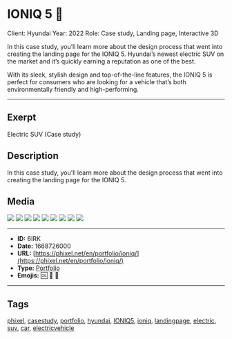 # IONIQ 5 🚙
Client: Hyundai
Year: 2022
Role: Case study, Landing page, Interactive 3D

In this case study, you’ll learn more about the design process that went into creating the landing page for the IONIQ 5. Hyundai’s newest electric SUV on the market and it’s quickly earning a reputation as one of the best.

With its sleek, stylish design and top-of-the-line features, the IONIQ 5 is perfect for consumers who are looking for a vehicle that’s both environmentally friendly and high-performing.


------------
## Exerpt
Electric SUV (Case study)
## Description
In this case study, you&#039;ll learn more about the design process that went into creating the landing page for the IONIQ 5.
## Media
<img src="media/hyundai-ioniq-5-blender-visualstudio.jpg">
<img src="media/hyundai-ioniq-5-cover.jpg">
<img src="media/hyundai-ioniq-5-mobile-2.jpg">
<img src="media/hyundai-ioniq-5-mobile.jpg">
<img src="media/hyundai-ioniq-5-tablet-2.jpg">
<img src="media/hyundai-ioniq-5-tablet.jpg">
<img src="media/hyundai-ioniq-5-video-mobile.jpg">
<img src="media/hyundai-ioniq-5-video.jpg">
<img src="media/hyundai-ioniq-5-desktop-mobile-1.mp4">

------------
- **ID:** 6IRK
- **Date:** 1668726000
- **URL:** [https://phixel.net/en/portfolio/ioniq/](https://phixel.net/en/portfolio/ioniq/)
- **Type:** [Portfolio](#portfolio)
- **Emojis:** 🆒 🚙 🔋

------------
## Tags
[phixel](#phixel), [casestudy](#casestudy), [portfolio](#portfolio), [hyundai](#hyundai), [IONIQ5](#IONIQ5), [ioniq](#ioniq), [landingpage](#landingpage), [electric](#electric), [suv](#suv), [car](#car), [electricvehicle](#electricvehicle)
